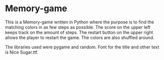 # Memory-game

This is a Memory-game written in Python where the purpose is to find the matching colors in as few steps as possible.
The score on the upper left keeps track on the amount of steps.
The restart button on the upper right allows the player to restart the game. The colors are also shuffled around.

The libraries used were pygame and random. 
Font for the title and other text is Nice Sugar.ttf.
